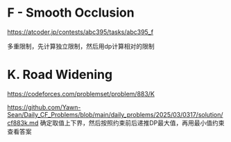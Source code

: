 
# F - Smooth Occlusion

https://atcoder.jp/contests/abc395/tasks/abc395_f

多重限制，先计算独立限制，然后用dp计算相对的限制


# K. Road Widening
https://codeforces.com/problemset/problem/883/K

https://github.com/Yawn-Sean/Daily_CF_Problems/blob/main/daily_problems/2025/03/0317/solution/cf883k.md
确定取值上下界，然后按照约束前后递推DP最大值，再用最小值约束查看答案